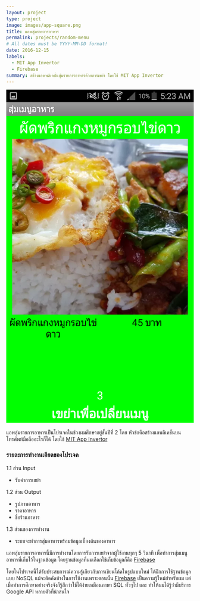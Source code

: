 ```yaml
---
layout: project
type: project
image: images/app-square.png
title: แอพสุ่มรายการอาหาร
permalink: projects/random-menu
# All dates must be YYYY-MM-DD format!
date: 2016-12-15
labels:
  - MIT App Invertor
  - Firebase
summary: สร้างแอพพลิเคชั่นสุ่มรายการอาหารด้วยการเขย่า โดยใช้ MIT App Invertor
---
```


<img class="ui medium right floated rounded image" src="../images/preview-page.png">

แอพสุ่มรายการอาหารเป็นโปรเจคในช่วงผมศึกษาอยู่ชั้นปีที่ 2 โดย หัวข้อคือสร้างแอพลิเคชั่นบนโทรศัพท์มือถืออะไรก็ได้ โดยใช้ [MIT App Invertor](https://appinventor.mit.edu/)

### รายละการทำงานเอียดของโปรเจค

1.1 ส่วน Input
  * รับค่าการเขย่า


1.2 ส่วน Output
  * รูปภาพอาหาร
  * ราคาอาหาร
  * ชื่อร้านอาหาร


1.3 ส่วนของการทำงาน
  * ระบบจะทำการสุ่มอาหารพร้อมข้อมูลเบื้องต้นของอาหาร


แอพสุ่มรายการอาหารนี้มีการทำงานโดยการรับการเขย่าจากผู้ใช้งานทุกๆ 5 วินาที เพื่อทำการสุ่มเมนูอาหารที่เก็บไว้ในฐานข้อมูล โดยฐานข้อมูลที่ผมเลือกใช้เก็บข้อมูลก็คือ [Firebase](https://firebase.google.com/)

โดยในโปรเจคนี้ได้รับประสบการณ์ความรู้เกียวกับการเขียนโค้ดในรูปแบบใหม่ ได้ฝึกการใช้ฐานข้อมูลแบบ NoSQL แม้จะติดคัดบ้างในการใช้งานเพราะตอนนั้น [Firebase](https://firebase.google.com/) เป็นความรู้ใหม่สำหรับผม แต่เมื่อทำการศึกษาอย่างจริงจังก็รู้สึกว่าใช้ได้ง่ายเหมือนภาษา SQL ทั่วๆไป และ ทำให้ผมได้รู้ว่ามีบริการ Google API หลายตัวที่น่าสนใจ

